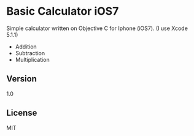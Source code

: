 Basic Calculator iOS7
=========

Simple calculator written on Objective C for Iphone (iOS7). (I use Xcode 5.1.1)

  - Addition 
  - Subtraction
  - Multiplication

Version
----

1.0


License
----

MIT
